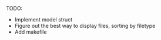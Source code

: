 TODO:

- Implement model struct
- Figure out the best way to display files, sorting by filetype
- Add makefile
